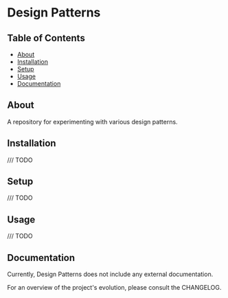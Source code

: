 # Design Patterns

## Table of Contents
- [About](#about)
- [Installation](#installation)
- [Setup](#setup)
- [Usage](#usage)
- [Documentation](#documentation)

## About
A repository for experimenting with various design patterns.

## Installation
/// TODO

## Setup
/// TODO

## Usage
/// TODO

## Documentation
Currently, Design Patterns does not include any external documentation.

For an overview of the project's evolution, please consult the CHANGELOG.
